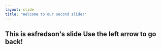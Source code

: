 ```yaml
---
layout: slide
title: "Welcome to our second slide!"
---
```

This is esfredson's slide
Use the left arrow to go back!
------------------------------------
